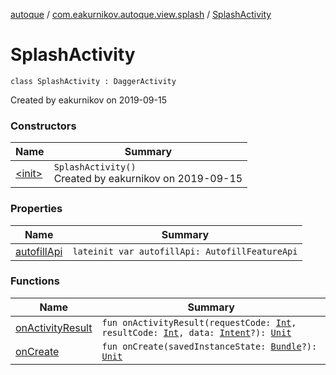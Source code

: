 [autoque](../../index.md) / [com.eakurnikov.autoque.view.splash](../index.md) / [SplashActivity](./index.md)

# SplashActivity

`class SplashActivity : DaggerActivity`

Created by eakurnikov on 2019-09-15

### Constructors

| Name | Summary |
|---|---|
| [&lt;init&gt;](-init-.md) | `SplashActivity()`<br>Created by eakurnikov on 2019-09-15 |

### Properties

| Name | Summary |
|---|---|
| [autofillApi](autofill-api.md) | `lateinit var autofillApi: AutofillFeatureApi` |

### Functions

| Name | Summary |
|---|---|
| [onActivityResult](on-activity-result.md) | `fun onActivityResult(requestCode: `[`Int`](https://kotlinlang.org/api/latest/jvm/stdlib/kotlin/-int/index.html)`, resultCode: `[`Int`](https://kotlinlang.org/api/latest/jvm/stdlib/kotlin/-int/index.html)`, data: `[`Intent`](https://developer.android.com/reference/android/content/Intent.html)`?): `[`Unit`](https://kotlinlang.org/api/latest/jvm/stdlib/kotlin/-unit/index.html) |
| [onCreate](on-create.md) | `fun onCreate(savedInstanceState: `[`Bundle`](https://developer.android.com/reference/android/os/Bundle.html)`?): `[`Unit`](https://kotlinlang.org/api/latest/jvm/stdlib/kotlin/-unit/index.html) |
